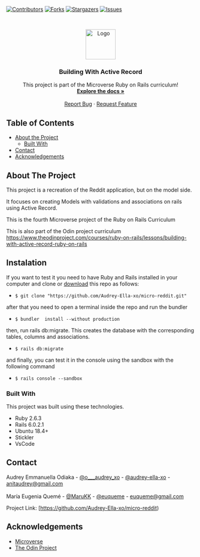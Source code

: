 <!--
*** Thanks for checking out this README Template. If you have a suggestion that would
*** make this better, please fork the repo and create a pull request or simply open
*** an issue with the tag "enhancement".
*** Thanks again! Now go create something AMAZING! :D
-->

<!-- PROJECT SHIELDS -->
<!--
*** I'm using markdown "reference style" links for readability.
*** Reference links are enclosed in brackets [ ] instead of parentheses ( ).
*** See the bottom of this document for the declaration of the reference variables
*** for contributors-url, forks-url, etc. This is an optional, concise syntax you may use.
*** https://www.markdownguide.org/basic-syntax/#reference-style-links
-->
[![Contributors][contributors-shield]][contributors-url]
[![Forks][forks-shield]][forks-url]
[![Stargazers][stars-shield]][stars-url]
[![Issues][issues-shield]][issues-url]

<!-- PROJECT LOGO -->
<br />
<p align="center">
  <a href="https://github.com/Audrey-Ella-xo/micro-reddit">
    <img src="https://raw.githubusercontent.com/euqueme/toy-app/master/app/assets/images/mLogo.png" alt="Logo" width="80" height="80">
  </a>

  <h3 align="center">Building With Active Record</h3>

  <p align="center">
    This project is part of the Microverse Ruby on Rails curriculum!
    <br />
    <a href="https://github.com/Audrey-Ella-xo/micro-reddit"><strong>Explore the docs »</strong></a>
    <br />
    <br />
    <a href="https://github.com/Audrey-Ella-xo/micro-reddit/issues">Report Bug</a>
    ·
    <a href="https://github.com/Audrey-Ella-xo/micro-reddit/issues">Request Feature</a>
  </p>
</p>

<!-- TABLE OF CONTENTS -->
## Table of Contents

* [About the Project](#about-the-project)
  * [Built With](#built-with)
* [Contact](#contact)
* [Acknowledgements](#acknowledgements)

<!-- ABOUT THE PROJECT -->
## About The Project

This project is a recreation of the Reddit application, but on the model side.

It focuses on creating Models with validations and associations on rails using Active Record.

This is the fourth Microverse project of the Ruby on Rails Curriculum

This is also part of the Odin project curriculum https://www.theodinproject.com/courses/ruby-on-rails/lessons/building-with-active-record-ruby-on-rails


<!-- ABOUT THE PROJECT -->
## Instalation

If you want to test it you need to have Ruby and Rails installed in your computer and clone or [download](https://github.com/Audrey-Ella-xo/micro-reddit/archive/master.zip) this repo as follows:
* `$ git clone "https://github.com/Audrey-Ella-xo/micro-reddit.git"`

after that you need to open a terminal inside the repo and run the bundler
* `$ bundler  install --without production`

then, run rails db:migrate. This creates the database with the corresponding tables, columns and associations.
* `$ rails db:migrate`

and finally, you can test it in the console using the sandbox with the following command
* `$ rails console --sandbox`


### Built With
This project was built using these technologies.
* Ruby 2.6.3
* Rails 6.0.2.1
* Ubuntu 18.4+
* Stickler
* VsCode

<!-- CONTACT -->
## Contact

Audrey Emmanuella Odiaka - [@o___audrey_xo](https://twitter.com/o___audrey_xo) - [@audrey-ella-xo](https://github.com/audrey-ella-xo) - anitaudrey@gmail.com
<br />
<br />
María Eugenia Quemé - [@MaruKK](https://twitter.com/MaruKK) - [@euqueme](https://github.com/euqueme) - euqueme@gmail.com

Project Link: [https://github.com/Audrey-Ella-xo/micro-reddit)

<!-- ACKNOWLEDGEMENTS -->
## Acknowledgements
* [Microverse](https://www.microverse.org/)
* [The Odin Project](https://www.theodinproject.com/)

<!-- MARKDOWN LINKS & IMAGES -->
<!-- https://www.markdownguide.org/basic-syntax/#reference-style-links -->
[contributors-shield]: https://img.shields.io/github/contributors/Audrey-Ella-xo/micro-reddit.svg?style=flat-square
[contributors-url]: https://github.com/Audrey-Ella-xo/micro-reddit/graphs/contributors
[forks-shield]: https://img.shields.io/github/forks/Audrey-Ella-xo/micro-reddit.svg?style=flat-square
[forks-url]: https://github.com/Audrey-Ella-xo/micro-reddit/network/members
[stars-shield]: https://img.shields.io/github/stars/Audrey-Ella-xo/micro-reddit.svg?style=flat-square
[stars-url]: https://github.com/Audrey-Ella-xo/micro-reddit/stargazers
[issues-shield]: https://img.shields.io/github/issues/Audrey-Ella-xo/micro-reddit.svg?style=flat-square
[issues-url]: https://github.com/Audrey-Ella-xo/micro-reddit/issues
